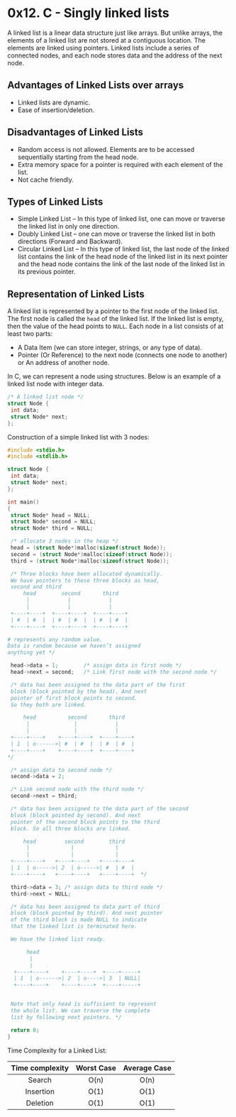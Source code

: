 # 0x12. C - Singly linked lists

A linked list is a linear data structure just like arrays.
But unlike arrays, the elements of a linked list are not
stored at a contiguous location.
The elements are linked using pointers.
Linked lists include a series of connected nodes, and each node stores
data and the address of the next node.

## Advantages of Linked Lists over arrays

- Linked lists are dynamic.
- Ease of insertion/deletion.

## Disadvantages of Linked Lists

- Random access is not allowed. Elements are to be accessed sequentially starting from the head node.
- Extra memory space for a pointer is required with each element of the list.
- Not cache friendly.

## Types of Linked Lists

- Simple Linked List – In this type of linked list, one can move or traverse the linked list in only one direction.
- Doubly Linked List – one can move or traverse the linked list in both directions (Forward and Backward).
- Circular Linked List – In this type of linked list, the last node of the linked list contains the link of the head node of the linked list in its next pointer and the head node contains the link of the last node of the linked list in its previous pointer.

## Representation of Linked Lists

A linked list is represented by a pointer to the first node of the linked list.
The first node is called the `head` of the linked list.
If the linked list is empty, then the value of the head points to `NULL`.
Each node in a list consists of at least two parts:

- A Data Item (we can store integer, strings, or any type of data).
- Pointer (Or Reference) to the next node (connects one node to another) or An address of another node.

In C, we can represent a node using structures. Below is an example of a linked list node with integer data.

```C
/* A linked list node */
struct Node {
 int data;
 struct Node* next;
};
```

Construction of a simple linked list with 3 nodes:

```C
#include <stdio.h>
#include <stdlib.h>

struct Node {
 int data;
 struct Node* next;
};

int main()
{
 struct Node* head = NULL;
 struct Node* second = NULL;
 struct Node* third = NULL;

 /* allocate 3 nodes in the heap */
 head = (struct Node*)malloc(sizeof(struct Node));
 second = (struct Node*)malloc(sizeof(struct Node));
 third = (struct Node*)malloc(sizeof(struct Node));

 /* Three blocks have been allocated dynamically.
 We have pointers to these three blocks as head,
 second and third
     head        second       third
      |            |            |
      |            |            |
 +----+----+  +----+----+  +----+----+
 | #  | #  |  | #  | #  |  | #  | #  |
 +----+----+  +----+----+  +----+----+

# represents any random value.
Data is random because we haven’t assigned
anything yet */

 head->data = 1;        /* assign data in first node */
 head->next = second;   /* Link first node with the second node */

 /* data has been assigned to the data part of the first
 block (block pointed by the head). And next
 pointer of first block points to second.
 So they both are linked.

     head          second       third
      |              |            |
      |              |            |
 +----+----+    +----+----+  +----+----+
 | 1  | o------>| #  | #  |  | #  | #  |
 +----+----+    +----+----+  +----+----+
*/

 /* assign data to second node */
 second->data = 2;

 /* Link second node with the third node */
 second->next = third;

 /* data has been assigned to the data part of the second
 block (block pointed by second). And next
 pointer of the second block points to the third
 block. So all three blocks are linked.

     head         second        third
      |             |             |
      |             |             |
 +----+----+   +----+----+   +----+----+
 | 1  | o----->| 2  | o----->| #  | #  |
 +----+----+   +----+----+   +----+----+  */

 third->data = 3; /* assign data to third node */
 third->next = NULL;

 /* data has been assigned to data part of third
 block (block pointed by third). And next pointer
 of the third block is made NULL to indicate
 that the linked list is terminated here.

 We have the linked list ready.

      head
       |
       |
  +----+----+    +----+----+  +----+-----+
  | 1  | o------>| 2  | o---->| 3  | NULL|
  +----+----+    +----+----+  +----+-----+


 Note that only head is sufficient to represent
 the whole list. We can traverse the complete
 list by following next pointers. */

 return 0;
}

```

Time Complexity for a Linked List:

| Time complexity | Worst Case | Average Case |
|:---------------:|:----------:|:------------:|
|      Search     |     O(n)   |    O(n)      |
|     Insertion   |     O(1)   |    O(1)      |
|     Deletion    |     O(1)   |    O(1)      |
